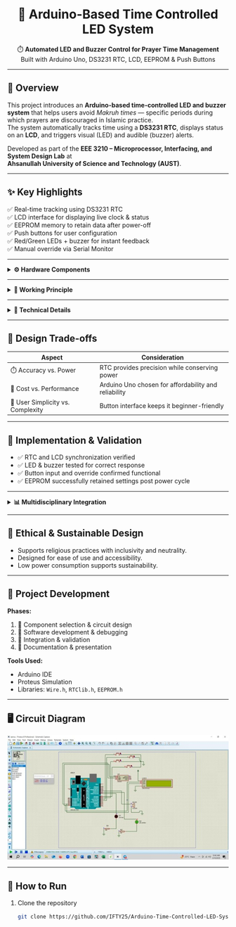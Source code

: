 <h1 align="center">🕌 Arduino-Based Time Controlled LED System</h1>
<p align="center">
⏱️ <b>Automated LED and Buzzer Control for Prayer Time Management</b><br>
Built with Arduino Uno, DS3231 RTC, LCD, EEPROM & Push Buttons
</p>

---

## 📘 Overview  
This project introduces an **Arduino-based time-controlled LED and buzzer system** that helps users avoid *Makruh times* — specific periods during which prayers are discouraged in Islamic practice.  
The system automatically tracks time using a **DS3231 RTC**, displays status on an **LCD**, and triggers visual (LED) and audible (buzzer) alerts.  

Developed as part of the **EEE 3210 – Microprocessor, Interfacing, and System Design Lab** at  
**Ahsanullah University of Science and Technology (AUST)**.  

---

## ✨ Key Highlights  
✅ Real-time tracking using DS3231 RTC  
✅ LCD interface for displaying live clock & status  
✅ EEPROM memory to retain data after power-off  
✅ Push buttons for user configuration  
✅ Red/Green LEDs + buzzer for instant feedback  
✅ Manual override via Serial Monitor  

---

<details>
<summary><b>⚙️ Hardware Components</b></summary>

| Component | Quantity | Description |
|------------|-----------|-------------|
| Arduino Uno | 1 | Microcontroller board |
| DS3231 RTC Module | 1 | High-accuracy real-time clock |
| LCD 16x2 (I2C) | 1 | Displays time & LED status |
| Red LED | 1 | Indicates restricted (Makruh) time |
| Green LED | 1 | Indicates prayer-allowed time |
| 220Ω Resistors | 2 | Limits current for LEDs |
| Piezo Buzzer | 1 | Audio alert during restriction |
| Push Buttons | 4 | Set start/end times |
| Breadboard & Jumper Wires | 1 set | For connections |
</details>

---

<details>
<summary><b>🔧 Working Principle</b></summary>

1. **RTC** tracks the real-time clock continuously.  
2. **LCD** displays the current time and prayer status.  
3. **Push buttons** allow users to set restricted (Makruh) hours.  
4. **EEPROM** stores user data even after power loss.  
5. When current time matches Makruh range:  
   - 🔴 Red LED ON  
   - 🔔 Buzzer activated  
   - LCD shows “Restricted Time”  
6. Otherwise:  
   - 🟢 Green LED ON  
   - Buzzer OFF  
   - LCD shows “Prayer Allowed”  
</details>

---

<details>
<summary><b>🧠 Technical Details</b></summary>

- **RTC (DS3231):** Temperature-compensated, high precision, battery-backed clock  
- **EEPROM:** Stores Makruh times persistently  
- **LCD (I2C):** Reduces wiring complexity  
- **Microcontroller Logic:** Compares current vs. restricted times in real time  
</details>

---

## 🧩 Design Trade-offs  

| Aspect | Consideration |
|--------|----------------|
| ⏱️ Accuracy vs. Power | RTC provides precision while conserving power |
| 💸 Cost vs. Performance | Arduino Uno chosen for affordability and reliability |
| 🧍 User Simplicity vs. Complexity | Button interface keeps it beginner-friendly |

---

## 🧪 Implementation & Validation  

- ✅ RTC and LCD synchronization verified  
- ✅ LED & buzzer tested for correct response  
- ✅ Button input and override confirmed functional  
- ✅ EEPROM successfully retained settings post power cycle  

---

<details>
<summary><b>📊 Multidisciplinary Integration</b></summary>

| Field | Application |
|--------|-------------|
| **Electronics** | RTC, EEPROM, LED, buzzer integration |
| **Software** | Time logic, storage, and I/O handling |
| **System Design** | Reliability, low power, usability |
</details>

---

## 🌱 Ethical & Sustainable Design  
- Supports religious practices with inclusivity and neutrality.  
- Designed for ease of use and accessibility.  
- Low power consumption supports sustainability.  

---

## 🧭 Project Development  

**Phases:**  
1. 🔹 Component selection & circuit design  
2. 🔹 Software development & debugging  
3. 🔹 Integration & validation  
4. 🔹 Documentation & presentation  

**Tools Used:**  
- Arduino IDE  
- Proteus Simulation  
- Libraries: `Wire.h`, `RTClib.h`, `EEPROM.h`

---

## 🖥️ Circuit Diagram  
<p align="center">
  <img src="circuit_diagram.jpg" alt="Circuit Diagram" width="600">
</p>

---

## 🧰 How to Run  

1. Clone the repository  
   ```bash
   git clone https://github.com/IFTY25/Arduino-Time-Controlled-LED-System.git
